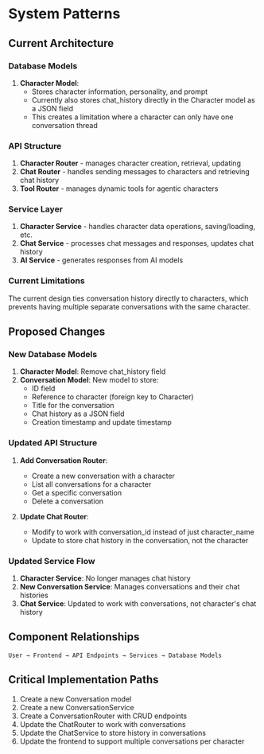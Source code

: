 # System Patterns

## Current Architecture

### Database Models
1. **Character Model**: 
   - Stores character information, personality, and prompt
   - Currently also stores chat_history directly in the Character model as a JSON field
   - This creates a limitation where a character can only have one conversation thread

### API Structure
1. **Character Router** - manages character creation, retrieval, updating
2. **Chat Router** - handles sending messages to characters and retrieving chat history
3. **Tool Router** - manages dynamic tools for agentic characters

### Service Layer
1. **Character Service** - handles character data operations, saving/loading, etc.
2. **Chat Service** - processes chat messages and responses, updates chat history
3. **AI Service** - generates responses from AI models

### Current Limitations
The current design ties conversation history directly to characters, which prevents having multiple separate conversations with the same character.

## Proposed Changes

### New Database Models
1. **Character Model**: Remove chat_history field
2. **Conversation Model**: New model to store:
   - ID field
   - Reference to character (foreign key to Character)
   - Title for the conversation
   - Chat history as a JSON field
   - Creation timestamp and update timestamp

### Updated API Structure
1. **Add Conversation Router**: 
   - Create a new conversation with a character
   - List all conversations for a character
   - Get a specific conversation
   - Delete a conversation

2. **Update Chat Router**:
   - Modify to work with conversation_id instead of just character_name
   - Update to store chat history in the conversation, not the character

### Updated Service Flow
1. **Character Service**: No longer manages chat history
2. **New Conversation Service**: Manages conversations and their chat histories
3. **Chat Service**: Updated to work with conversations, not character's chat history

## Component Relationships
```
User → Frontend → API Endpoints → Services → Database Models
```

## Critical Implementation Paths
1. Create a new Conversation model
2. Create a new ConversationService
3. Create a ConversationRouter with CRUD endpoints
4. Update the ChatRouter to work with conversations
5. Update the ChatService to store history in conversations
6. Update the frontend to support multiple conversations per character
